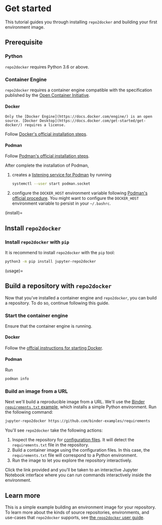 # Get started

This tutorial guides you through installing `repo2docker` and building your first environment image.

## Prerequisite

### Python

`repo2docker` requires Python 3.6 or above.

### Container Engine

`repo2docker` requires a container engine compatible with the specification published by the [Open Container Initiative](https://opencontainers.org/).

#### Docker

```{important}
Only the [Docker Engine](https://docs.docker.com/engine/) is an open source. [Docker Desktop](https://docs.docker.com/get-started/get-docker/) requires a license.
```

Follow [Docker's official installation steps](https://docs.docker.com/get-started/get-docker/).

#### Podman

Follow [Podman's official installation steps](https://podman.io/docs/installation).

After complete the installation of Podman,

1. creates a [listening service for Podman](https://docs.podman.io/en/latest/markdown/podman-system-service.1.html) by running

   ```bash
   systemctl --user start podman.socket
   ```
1. configure the `DOCKER_HOST` environment variable following [Podman's official procedure](https://podman-desktop.io/docs/migrating-from-docker/using-the-docker_host-environment-variable#procedure). You might want to configure the `DOCKER_HOST` environment variable to persist in your `~/.bashrc`.

(install)=

## Install `repo2docker`

### Install `repo2docker` with `pip`

It is recommend to install `repo2docker` with the `pip` tool:

```bash
python3 -m pip install jupyter-repo2docker
```

(usage)=

## Build a repository with `repo2docker`

Now that you've installed a container engine and `repo2docker`, you can build a repository.
To do so, continue following this guide.

### Start the container engine

Ensure that the container engine is running.

#### Docker

Follow the [offcial instructions for starting Docker](https://docs.docker.com/engine/daemon/start/).

#### Podman

Run

```bash
podman info
```

### Build an image from a URL

Next we'll build a reproducible image from a URL. We'll use the [Binder `requirements.txt` example](https://github.com/binder-examples/requirements), which installs a simple Python environment. Run the following command:

```bash
jupyter-repo2docker https://github.com/binder-examples/requirements
```

You'll see `repo2docker` take the following actions:

1. Inspect the repository for [configuration files](#config-files). It will detect the `requirements.txt` file in the repository.
2. Build a container image using the configuration files. In this case, the `requirements.txt` file will correspond to a Python environment.
3. Run the image to let you explore the repository interactively.

Click the link provided and you'll be taken to an interactive Jupyter Notebook interface where you can run commands interactively inside the environment.

## Learn more

This is a simple example building an environment image for your repository.
To learn more about the kinds of source repositories, environments, and use-cases that `repo2docker` supports, see [the `repo2docker` user guide](./use/index.md).

